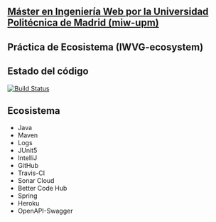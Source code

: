 ## [Máster en Ingeniería Web por la Universidad Politécnica de Madrid (miw-upm)](http://miw.etsisi.upm.es)
## Práctica de Ecosistema (IWVG-ecosystem)

## Estado del código
[![Build Status](https://travis-ci.org/msanchezv/iwvg-ecosystem-maria-sanchez.svg?branch=develop)](https://travis-ci.org/msanchezv/iwvg-ecosystem-maria-sanchez) 


## Ecosistema
* Java
* Maven
* Logs
* JUnit5
* IntelliJ
* GitHub
* Travis-CI
* Sonar Cloud
* Better Code Hub
* Spring
* Heroku
* OpenAPI-Swagger
